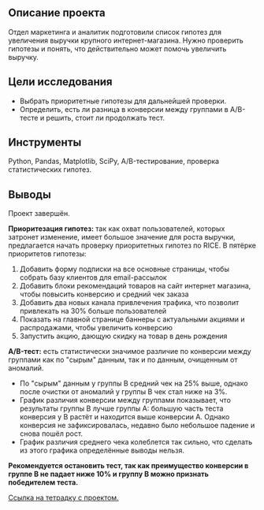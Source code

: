 ## Описание проекта 
Отдел маркетинга и аналитик подготовили список гипотез для увеличения выручки крупного интернет-магазина. Нужно проверить гипотезы и понять, что действительно может помочь увеличить выручку.

## Цели исследования
- Выбрать приоритетные гипотезы для дальнейшей проверки.
- Определить, есть ли разница в конверсии между группами в A/B-тесте и решить, стоит ли продолжать тест. 

## Инструменты
Python, Pandas, Matplotlib, SciPy, A/B-тестирование, проверка статистических гипотез.

## Выводы 
Проект завершён. 

**Приоритезация гипотез:** так как охват пользователей, которых затронет изменение, имеет большое значение для роста выручки, предлагается начать проверку приоритетных гипотез по RICE. В пятёрке приоритетов гипотезы:

1. Добавить форму подписки на все основные страницы, чтобы собрать базу клиентов для email-рассылок
2. Добавить блоки рекомендаций товаров на сайт интернет магазина, чтобы повысить конверсию и средний чек заказа
3. Добавить два новых канала привлечения трафика, что позволит привлекать на 30% больше пользователей
4. Показать на главной странице баннеры с актуальными акциями и распродажами, чтобы увеличить конверсию
5. Запустить акцию, дающую скидку на товар в день рождения

**A/B-тест:** есть статистически значимое различие по конверсии между группами как по "сырым" данным, так и по данным, очищенным от аномалий.

- По "сырым" данным у группы В средний чек на 25% выше, однако после очистки от аномалий у группы В чек стал ниже на 3%.
- График различия конверсии между группами показывает, что результаты группы B лучше группы A: большую часть теста конверсия у В растёт и находится выше конверсии А. Однако конверсия не зафиксировалась, недавно было небольшое падение и снова пошёл рост.
- График различия среднего чека колеблется так сильно, что сделать из этого графика определённые выводы нельзя.
 
**Рекомендуется остановить тест, так как преимущество конверсии в группе В не падает ниже 10% и группу В можно признать победителем теста.**

[Ссылка на тетрадку с проектом.](https://github.com/D-A-Y8/Portfolio/blob/main/Testing%20hypotheses/Testing%20hypotheses%20to%20increase%20the%20revenue%20of%20an%20online%20store.ipynb)
